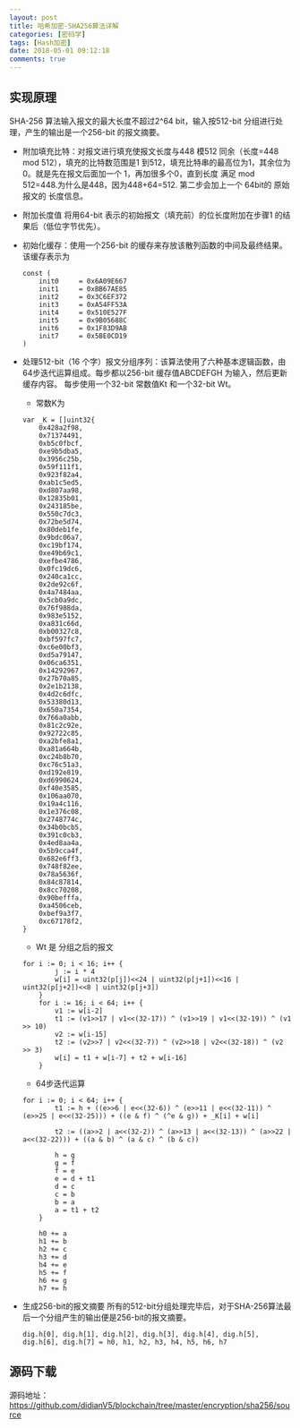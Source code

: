```yaml
---
layout: post
title: 哈希加密-SHA256算法详解
categories: [密码学]
tags: [Hash加密]
date: 2018-05-01 09:12:18
comments: true
---
```


## 实现原理

SHA-256 算法输入报文的最大长度不超过2^64 bit，输入按512-bit 分组进行处理，产生的输出是一个256-bit 的报文摘要。

* 附加填充比特：对报文进行填充使报文长度与448 模512 同余（长度=448 mod 512），填充的比特数范围是1 到512，填充比特串的最高位为1，其余位为0。就是先在报文后面加一个 1，再加很多个0，直到长度 满足 mod 512=448.为什么是448，因为448+64=512. 第二步会加上一个 64bit的 原始报文的 长度信息。

* 附加长度值 将用64-bit 表示的初始报文（填充前）的位长度附加在步骤1 的结果后（低位字节优先）。

* 初始化缓存：使用一个256-bit 的缓存来存放该散列函数的中间及最终结果。 该缓存表示为

    ```
    const (
    	init0     = 0x6A09E667
    	init1     = 0xBB67AE85
    	init2     = 0x3C6EF372
    	init3     = 0xA54FF53A
    	init4     = 0x510E527F
    	init5     = 0x9B05688C
    	init6     = 0x1F83D9AB
    	init7     = 0x5BE0CD19
    )
    ```
*  处理512-bit（16 个字）报文分组序列：该算法使用了六种基本逻辑函数，由64步迭代运算组成。每步都以256-bit 缓存值ABCDEFGH 为输入，然后更新缓存内容。 每步使用一个32-bit 常数值Kt 和一个32-bit Wt。 

    * 常数K为

    ```
    var _K = []uint32{
    	0x428a2f98,
    	0x71374491,
    	0xb5c0fbcf,
    	0xe9b5dba5,
    	0x3956c25b,
    	0x59f111f1,
    	0x923f82a4,
    	0xab1c5ed5,
    	0xd807aa98,
    	0x12835b01,
    	0x243185be,
    	0x550c7dc3,
    	0x72be5d74,
    	0x80deb1fe,
    	0x9bdc06a7,
    	0xc19bf174,
    	0xe49b69c1,
    	0xefbe4786,
    	0x0fc19dc6,
    	0x240ca1cc,
    	0x2de92c6f,
    	0x4a7484aa,
    	0x5cb0a9dc,
    	0x76f988da,
    	0x983e5152,
    	0xa831c66d,
    	0xb00327c8,
    	0xbf597fc7,
    	0xc6e00bf3,
    	0xd5a79147,
    	0x06ca6351,
    	0x14292967,
    	0x27b70a85,
    	0x2e1b2138,
    	0x4d2c6dfc,
    	0x53380d13,
    	0x650a7354,
    	0x766a0abb,
    	0x81c2c92e,
    	0x92722c85,
    	0xa2bfe8a1,
    	0xa81a664b,
    	0xc24b8b70,
    	0xc76c51a3,
    	0xd192e819,
    	0xd6990624,
    	0xf40e3585,
    	0x106aa070,
    	0x19a4c116,
    	0x1e376c08,
    	0x2748774c,
    	0x34b0bcb5,
    	0x391c0cb3,
    	0x4ed8aa4a,
    	0x5b9cca4f,
    	0x682e6ff3,
    	0x748f82ee,
    	0x78a5636f,
    	0x84c87814,
    	0x8cc70208,
    	0x90befffa,
    	0xa4506ceb,
    	0xbef9a3f7,
    	0xc67178f2,
    }
    ```

    * Wt 是 分组之后的报文

    ```
    for i := 0; i < 16; i++ {
			j := i * 4
			w[i] = uint32(p[j])<<24 | uint32(p[j+1])<<16 | uint32(p[j+2])<<8 | uint32(p[j+3])
		}
		for i := 16; i < 64; i++ {
			v1 := w[i-2]
			t1 := (v1>>17 | v1<<(32-17)) ^ (v1>>19 | v1<<(32-19)) ^ (v1 >> 10)
			v2 := w[i-15]
			t2 := (v2>>7 | v2<<(32-7)) ^ (v2>>18 | v2<<(32-18)) ^ (v2 >> 3)
			w[i] = t1 + w[i-7] + t2 + w[i-16]
		}

    ```
    
    * 64步迭代运算
    
    ```
    for i := 0; i < 64; i++ {
			t1 := h + ((e>>6 | e<<(32-6)) ^ (e>>11 | e<<(32-11)) ^ (e>>25 | e<<(32-25))) + ((e & f) ^ (^e & g)) + _K[i] + w[i]

			t2 := ((a>>2 | a<<(32-2)) ^ (a>>13 | a<<(32-13)) ^ (a>>22 | a<<(32-22))) + ((a & b) ^ (a & c) ^ (b & c))

			h = g
			g = f
			f = e
			e = d + t1
			d = c
			c = b
			b = a
			a = t1 + t2
		}

		h0 += a
		h1 += b
		h2 += c
		h3 += d
		h4 += e
		h5 += f
		h6 += g
		h7 += h
    ```

* 生成256-bit的报文摘要 所有的512-bit分组处理完毕后，对于SHA-256算法最后一个分组产生的输出便是256-bit的报文摘要。

    ```
    dig.h[0], dig.h[1], dig.h[2], dig.h[3], dig.h[4], dig.h[5], dig.h[6], dig.h[7] = h0, h1, h2, h3, h4, h5, h6, h7
    ```

## 源码下载

源码地址： https://github.com/didianV5/blockchain/tree/master/encryption/sha256/source




